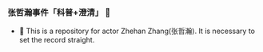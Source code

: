 ### 张哲瀚事件「科普+澄清」 👋

- 📖 This is a repository for actor Zhehan Zhang(张哲瀚). It is necessary to set the record straight.

<!--
**kidyovr/kidyovr** is a ✨ _special_ ✨ repository because its `README.md` (this file) appears on your GitHub profile.

Here are some ideas to get you started:

- 🔭 I’m currently working on ...
- 🌱 I’m currently learning ...
- 👯 I’m looking to collaborate on ...
- 🤔 I’m looking for help with ...
- 💬 Ask me about ...
- 📫 How to reach me: ...
- 😄 Pronouns: ...
- ⚡ Fun fact: ...
-->
